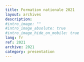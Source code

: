 ```yaml
---
title: Formation nationale 2021
layout: archives
description:
#intro_image: ""
#intro_image_absolute: true
#intro_image_hide_on_mobile: true
lang: fr
ref: 2021
archive: 2021
category: presentation
---
```

